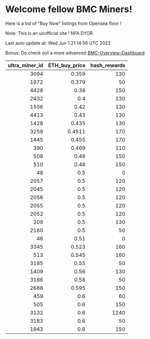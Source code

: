# Welcome fellow BMC Miners!
Here is a list of "Buy Now" listings from Opensea floor !

Note: This is an unofficial site ! NFA DYOR

Last auto update at: Wed Jun  1 21:14:56 UTC 2022

Bonus: Do check out a more advanced [BMC-Overview-Dashboard](https://dune.com/defifunk/BMC-Overview-Dashboard)


|   ultra_miner_id |   ETH_buy_price |   hash_rewards |
|-----------------:|----------------:|---------------:|
|             3094 |          0.359  |            130 |
|             1972 |          0.379  |             50 |
|             4428 |          0.38   |            150 |
|             2432 |          0.4    |            130 |
|             1506 |          0.42   |            130 |
|             4413 |          0.43   |            130 |
|             1428 |          0.435  |            130 |
|             3259 |          0.4511 |            170 |
|             1445 |          0.455  |            170 |
|              390 |          0.469  |            110 |
|              508 |          0.48   |            150 |
|              510 |          0.48   |            150 |
|               48 |          0.5    |              0 |
|             2057 |          0.5    |            120 |
|             2045 |          0.5    |            120 |
|             2056 |          0.5    |            120 |
|             2055 |          0.5    |            120 |
|             2052 |          0.5    |            120 |
|              209 |          0.5    |            130 |
|             2160 |          0.5    |             50 |
|               46 |          0.51   |              0 |
|             3345 |          0.523  |            160 |
|              513 |          0.545  |            160 |
|             3185 |          0.55   |             50 |
|             1409 |          0.56   |            130 |
|             3186 |          0.58   |             50 |
|             2688 |          0.595  |            150 |
|              459 |          0.6    |             60 |
|              505 |          0.6    |            150 |
|             3132 |          0.6    |           1240 |
|             3183 |          0.6    |             50 |
|             1943 |          0.6    |            150 |
